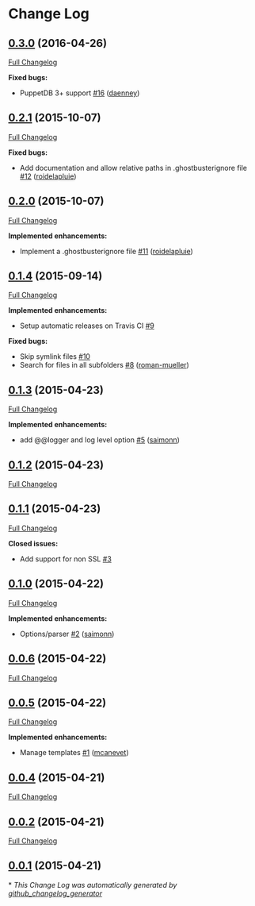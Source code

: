 # Change Log

## [0.3.0](https://rubygems.org/gems/puppet-ghostbuster/versions/0.3.0) (2016-04-26)
[Full Changelog](https://github.com/camptocamp/puppet-ghostbuster/compare/0.2.1...0.3.0)

**Fixed bugs:**

- PuppetDB 3+ support [\#16](https://github.com/camptocamp/puppet-ghostbuster/pull/16) ([daenney](https://github.com/daenney))

## [0.2.1](https://rubygems.org/gems/puppet-ghostbuster/versions/0.2.1) (2015-10-07)
[Full Changelog](https://github.com/camptocamp/puppet-ghostbuster/compare/0.2.0...0.2.1)

**Fixed bugs:**

- Add documentation and allow relative paths in .ghostbusterignore file [\#12](https://github.com/camptocamp/puppet-ghostbuster/pull/12) ([roidelapluie](https://github.com/roidelapluie))

## [0.2.0](https://rubygems.org/gems/puppet-ghostbuster/versions/0.2.0) (2015-10-07)
[Full Changelog](https://github.com/camptocamp/puppet-ghostbuster/compare/0.1.4...0.2.0)

**Implemented enhancements:**

- Implement a .ghostbusterignore file [\#11](https://github.com/camptocamp/puppet-ghostbuster/pull/11) ([roidelapluie](https://github.com/roidelapluie))

## [0.1.4](https://rubygems.org/gems/puppet-ghostbuster/versions/0.1.4) (2015-09-14)
[Full Changelog](https://github.com/camptocamp/puppet-ghostbuster/compare/0.1.3...0.1.4)

**Implemented enhancements:**

- Setup automatic releases on Travis CI [\#9](https://github.com/camptocamp/puppet-ghostbuster/issues/9)

**Fixed bugs:**

- Skip symlink files [\#10](https://github.com/camptocamp/puppet-ghostbuster/issues/10)
- Search for files in all subfolders [\#8](https://github.com/camptocamp/puppet-ghostbuster/pull/8) ([roman-mueller](https://github.com/roman-mueller))

## [0.1.3](https://rubygems.org/gems/puppet-ghostbuster/versions/0.1.3) (2015-04-23)
[Full Changelog](https://github.com/camptocamp/puppet-ghostbuster/compare/0.1.2...0.1.3)

**Implemented enhancements:**

- add @@logger and log level option [\#5](https://github.com/camptocamp/puppet-ghostbuster/pull/5) ([saimonn](https://github.com/saimonn))

## [0.1.2](https://rubygems.org/gems/puppet-ghostbuster/versions/0.1.2) (2015-04-23)
[Full Changelog](https://github.com/camptocamp/puppet-ghostbuster/compare/0.1.1...0.1.2)

## [0.1.1](https://rubygems.org/gems/puppet-ghostbuster/versions/0.1.1) (2015-04-23)
[Full Changelog](https://github.com/camptocamp/puppet-ghostbuster/compare/0.1.0...0.1.1)

**Closed issues:**

- Add support for non SSL [\#3](https://github.com/camptocamp/puppet-ghostbuster/issues/3)

## [0.1.0](https://rubygems.org/gems/puppet-ghostbuster/versions/0.1.0) (2015-04-22)
[Full Changelog](https://github.com/camptocamp/puppet-ghostbuster/compare/0.0.6...0.1.0)

**Implemented enhancements:**

- Options/parser [\#2](https://github.com/camptocamp/puppet-ghostbuster/pull/2) ([saimonn](https://github.com/saimonn))

## [0.0.6](https://rubygems.org/gems/puppet-ghostbuster/versions/0.0.6) (2015-04-22)
[Full Changelog](https://github.com/camptocamp/puppet-ghostbuster/compare/0.0.5...0.0.6)

## [0.0.5](https://rubygems.org/gems/puppet-ghostbuster/versions/0.0.5) (2015-04-22)
[Full Changelog](https://github.com/camptocamp/puppet-ghostbuster/compare/0.0.4...0.0.5)

**Implemented enhancements:**

- Manage templates [\#1](https://github.com/camptocamp/puppet-ghostbuster/pull/1) ([mcanevet](https://github.com/mcanevet))

## [0.0.4](https://rubygems.org/gems/puppet-ghostbuster/versions/0.0.4) (2015-04-21)
[Full Changelog](https://github.com/camptocamp/puppet-ghostbuster/compare/0.0.2...0.0.4)

## [0.0.2](https://rubygems.org/gems/puppet-ghostbuster/versions/0.0.2) (2015-04-21)
[Full Changelog](https://github.com/camptocamp/puppet-ghostbuster/compare/0.0.1...0.0.2)

## [0.0.1](https://rubygems.org/gems/puppet-ghostbuster/versions/0.0.1) (2015-04-21)


\* *This Change Log was automatically generated by [github_changelog_generator](https://github.com/skywinder/Github-Changelog-Generator)*
